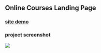 ## Online Courses Landing Page


### [site demo](https://mohammadxxali.github.io/Mystro-Lading-Page/)

### project screenshot
![](https://github.com/mohammadxxali/Mystro-Lading-Page/blob/main/screenshot.png)
